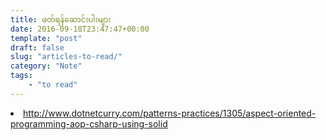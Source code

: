 ```yaml
---
title: ဖတ်ရန်ဆောင်းပါးများ
date: 2016-09-18T23:47:47+00:00
template: "post"  
draft: false  
slug: "articles-to-read/"  
category: "Note"
tags:
    - "to read"
---
```

<li data-wpview-marker="http%3A%2F%2Fwww.dotnetcurry.com%2Fpatterns-practices%2F1305%2Faspect-oriented-programming-aop-csharp-using-solid">
  <a href="http://www.dotnetcurry.com/patterns-practices/1305/aspect-oriented-programming-aop-csharp-using-solid">http://www.dotnetcurry.com/patterns-practices/1305/aspect-oriented-programming-aop-csharp-using-solid</a>
</li>